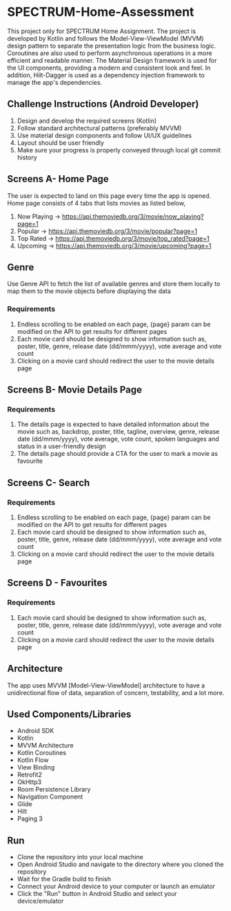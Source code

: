 # SPECTRUM-Home-Assessment
This project only for SPECTRUM Home Assignment. The project is developed by Kotlin and follows the Model-View-ViewModel (MVVM) design pattern to separate the presentation 
logic from the business logic. Coroutines are also used to perform asynchronous operations in a more efficient and readable manner. 
The Material Design framework is used for the UI components, providing a modern and consistent look and feel. In addition, 
Hilt-Dagger is used as a dependency injection framework to manage the app's dependencies.

## Challenge Instructions (Android Developer)
1. Design and develop the required screens (Kotlin)
2. Follow standard architectural patterns (preferably MVVM)
3. Use material design components and follow UI/UX guidelines
4. Layout should be user friendly
5. Make sure your progress is properly conveyed through local git commit history

## Screens A- Home Page
The user is expected to land on this page every time the app is opened. Home page consists
of 4 tabs that lists movies as listed below,
1. Now Playing -> https://api.themoviedb.org/3/movie/now_playing?page=1
2. Popular -> https://api.themoviedb.org/3/movie/popular?page=1
3. Top Rated -> https://api.themoviedb.org/3/movie/top_rated?page=1
4. Upcoming -> https://api.themoviedb.org/3/movie/upcoming?page=1

## Genre
Use Genre API to fetch the list of available genres and store them locally to map them to the
movie objects before displaying the data

### Requirements
1. Endless scrolling to be enabled on each page, {page} param can be modified on the
API to get results for different pages
2. Each movie card should be designed to show information such as, poster, title,
genre, release date (dd/mmm/yyyy), vote average and vote count
3. Clicking on a movie card should redirect the user to the movie details page

## Screens B- Movie Details Page
### Requirements
1. The details page is expected to have detailed information about the movie such as,
backdrop, poster, title, tagline, overview, genre, release date (dd/mmm/yyyy), vote
average, vote count, spoken languages and status in a user-friendly design
2. The details page should provide a CTA for the user to mark a movie as favourite

## Screens C- Search
### Requirements
1. Endless scrolling to be enabled on each page, {page} param can be modified on the
API to get results for different pages
2. Each movie card should be designed to show information such as, poster, title,
genre, release date (dd/mmm/yyyy), vote average and vote count
3. Clicking on a movie card should redirect the user to the movie details page

## Screens D - Favourites
### Requirements
1. Each movie card should be designed to show information such as, poster, title,
genre, release date (dd/mmm/yyyy), vote average and vote count
2. Clicking on a movie card should redirect the user to the movie details page

## Architecture 
The app uses MVVM [Model-View-ViewModel] architecture to have a unidirectional flow of data, separation of concern, testability, and a lot more.

## Used Components/Libraries
* Android SDK
* Kotlin
* MVVM Architecture
* Kotlin Coroutines
* Kotlin Flow
* View Binding
* Retrofit2
* OkHttp3
* Room Persistence Library
* Navigation Component
* Glide
* Hilt
* Paging 3

## Run
* Clone the repository into your local machine
* Open Android Studio and navigate to the directory where you cloned the repository
* Wait for the Gradle build to finish
* Connect your Android device to your computer or launch an emulator
* Click the "Run" button in Android Studio and select your device/emulator


